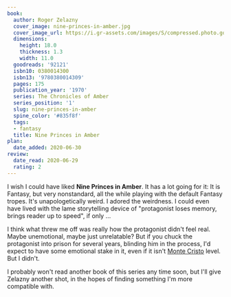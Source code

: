 ```yaml
---
book:
  author: Roger Zelazny
  cover_image: nine-princes-in-amber.jpg
  cover_image_url: https://i.gr-assets.com/images/S/compressed.photo.goodreads.com/books/1416090973l/92121._SY160_.jpg
  dimensions:
    height: 18.0
    thickness: 1.3
    width: 11.0
  goodreads: '92121'
  isbn10: 0380014300
  isbn13: '9780380014309'
  pages: 175
  publication_year: '1970'
  series: The Chronicles of Amber
  series_position: '1'
  slug: nine-princes-in-amber
  spine_color: '#835f8f'
  tags:
  - fantasy
  title: Nine Princes in Amber
plan:
  date_added: 2020-06-30
review:
  date_read: 2020-06-29
  rating: 2
---
```


I wish I could have liked **Nine Princes in Amber**. It has a lot going for it: It is Fantasy, but very nonstandard, all
the while playing with the default Fantasy tropes.
It's unapologetically weird. I adored the weirdness. I could even have lived with the lame storytelling device of
"protagonist loses memory, brings reader up to speed", if only …

I think what threw me off was really how the protagonist didn't feel real. Maybe unemotional, maybe just unrelatable?
But if you chuck the protagonist into prison for several years, blinding him in the process, I'd expect to have some
emotional stake in it, even if it isn't [Monte Cristo](https://books.rixx.de/reviews/2003/the-count-of-monte-cristo/)
level. But I didn't.

I probably won't read another book of this series any time soon, but I'll give Zelazny another shot, in the hopes of
finding something I'm more compatible with.
